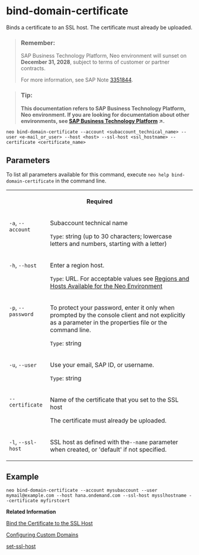 <!-- loio8722bcb71cda48498330957cc96e72de -->

# bind-domain-certificate

Binds a certificate to an SSL host. The certificate must already be uploaded.



> ### Remember:  
> SAP Business Technology Platform, Neo environment will sunset on **December 31, 2028**, subject to terms of customer or partner contracts.
> 
> For more information, see SAP Note [3351844](https://me.sap.com/notes/3351844).

> ### Tip:  
> **This documentation refers to SAP Business Technology Platform, Neo environment. If you are looking for documentation about other environments, see [SAP Business Technology Platform](https://help.sap.com/viewer/65de2977205c403bbc107264b8eccf4b/Cloud/en-US/6a2c1ab5a31b4ed9a2ce17a5329e1dd8.html "SAP Business Technology Platform (SAP BTP) is an integrated offering comprised of four technology portfolios: database and data management, application development and integration, analytics, and intelligent technologies. The platform offers users the ability to turn data into business value, compose end-to-end business processes, and build and extend SAP applications quickly.") :arrow_upper_right:.**



```
neo bind-domain-certificate --account <subaccount_technical_name> --user <e-mail_or_user> --host <host> --ssl-host <ssl_hostname> --certificate <certificate_name>
```



## Parameters



To list all parameters available for this command, execute `neo help bind-domain-certificate` in the command line.


<table>
<tr>
<th valign="top" colspan="2">

Required



</th>
</tr>
<tr>
<td valign="top">

`-a`, `--account`



</td>
<td valign="top">

Subaccount technical name

`Type`: string \(up to 30 characters; lowercase letters and numbers, starting with a letter\)



</td>
</tr>
<tr>
<td valign="top">

`-h`, `--host`



</td>
<td valign="top">

Enter a region host.

`Type`: URL. For acceptable values see [Regions and Hosts Available for the Neo Environment](../10-concepts-neo/regions-and-hosts-available-for-the-neo-environment-d722f7c.md)



</td>
</tr>
<tr>
<td valign="top">

`-p`, `--password`



</td>
<td valign="top">

To protect your password, enter it only when prompted by the console client and not explicitly as a parameter in the properties file or the command line.

`Type`: string



</td>
</tr>
<tr>
<td valign="top">

`-u`, `--user`



</td>
<td valign="top">

Use your email, SAP ID, or username.

`Type`: string



</td>
</tr>
<tr>
<td valign="top">

`--certificate`



</td>
<td valign="top">

Name of the certificate that you set to the SSL host

The certificate must already be uploaded.



</td>
</tr>
<tr>
<td valign="top">

`-l`, `--ssl-host`



</td>
<td valign="top">

SSL host as defined with the`--name` parameter when created, or 'default' if not specified.



</td>
</tr>
</table>



## Example

```
neo bind-domain-certificate --account mysubaccount --user mymail@example.com --host hana.ondemand.com --ssl-host mysslhostname --certificate myfirstcert

```

**Related Information**  


[Bind the Certificate to the SSL Host](configuring-custom-domains-77cf0e6.md#loio1d4248f3582a40cdb6f4a2439a55fb65 "You need to bind the uploaded certificate to the created SSL host so that it can be used as SSL certificate for requests to this SSL host.")

[Configuring Custom Domains](configuring-custom-domains-77cf0e6.md#loio77cf0e6cd32e496c9cc8eeac4bedde94 "To make sure that your domain is trusted and all application data is protected, you need to first set up secure SSL communication. The next step will then be to make your application accessible via the custom domain and route traffic to it.")

[set-ssl-host](set-ssl-host-2956975.md "Configures and updates an SSL host. Allows you to replace an SSL certificate with a different one, manage TLS protocol versions, and configure a bundle of trusted CAs.")

